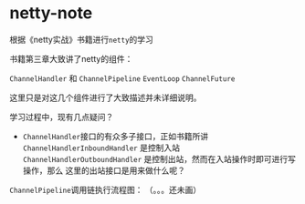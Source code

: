 # netty-note

根据《netty实战》书籍进行`netty`的学习


书籍第三章大致讲了netty的组件：

`ChannelHandler` 和 `ChannelPipeline`
`EventLoop`
`ChannelFuture`

这里只是对这几个组件进行了大致描述并未详细说明。

学习过程中，现有几点疑问？

- `ChannelHandler`接口的有众多子接口，正如书籍所讲`ChannelHandlerInboundHandler`
是控制入站 `ChannelHandlerOutboundHandler` 是控制出站，然而在入站操作时即可进行写操作，那么
这里的出站接口是用来做什么呢？

`ChannelPipeline`调用链执行流程图： （。。。还未画）

